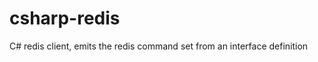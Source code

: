 csharp-redis
============

C# redis client, emits the redis command set from an interface definition